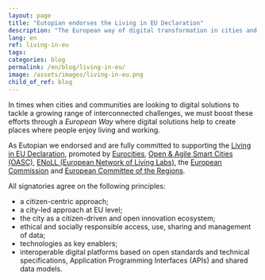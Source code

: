 ```yaml
---
layout: page
title: "Eutopian endorses the Living in EU Declaration"
description: "The European way of digital transformation in cities and communities"
lang: en
ref: living-in-eu
tags:
categories: blog
permalink: /en/blog/living-in-eu/
image: /assets/images/living-in-eu.png
child_of_ref: blog
---
```


In times when cities and communities are looking to digital solutions to tackle a growing range of interconnected challenges, we must boost these efforts through a *European Way* where digital solutions help to create places where people enjoy living and working.

As Eutopian we endorsed and are fully committed to supporting the [Living in EU Declaration](https://www.living-in.eu/), promoted by [Eurocities](https://eurocities.eu/), [Open & Agile Smart Cities (OASC)](https://oascities.org/), [ENoLL (European Network of Living Labs)](https://enoll.org/), the [European Commission](https://ec.europa.eu/) and [European Committee of the Regions](https://cor.europa.eu/).

All signatories agree on the following principles:

* a citizen-centric approach;
* a city-led approach at EU level;
* the city as a citizen-driven and open innovation ecosystem;
* ethical and socially responsible access, use, sharing and management of data;
* technologies as key enablers;
* interoperable digital platforms based on open standards and technical specifications, Application Programming Interfaces (APIs) and shared data models.

